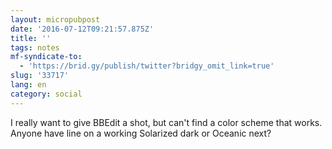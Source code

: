 ```yaml
---
layout: micropubpost
date: '2016-07-12T09:21:57.875Z'
title: ''
tags: notes
mf-syndicate-to:
  - 'https://brid.gy/publish/twitter?bridgy_omit_link=true'
slug: '33717'
lang: en
category: social
---
```

I really want to give BBEdit a shot, but can&#39;t find a color scheme that works. Anyone have line on a working Solarized dark or Oceanic next?
